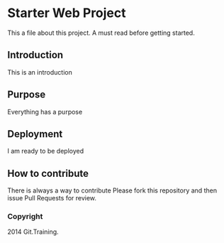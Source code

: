 # Starter Web Project

This a file about this project. A must read before getting started.

## Introduction
This is an introduction

## Purpose
Everything has a purpose

## Deployment
I am ready to be deployed

## How to contribute
There is always a way to contribute
Please fork this repository and then issue Pull Requests for review.

### Copyright

2014 Git.Training.  